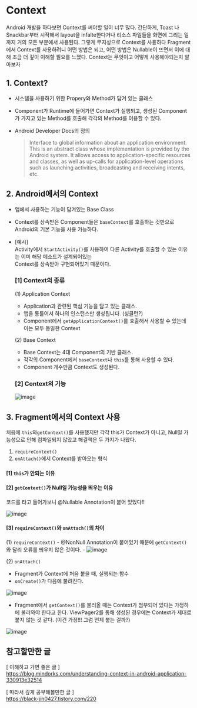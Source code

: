 # Context
 Android 개발을 하다보면 Context를 써야할 일이 너무 많다. 간단하게, Toast 나 Snackbar부터 시작해서 layout을 infalte한다거나 리소스 파일들을 화면에 그리는 일까지 거의 모든 부분에서 사용된다. 그렇게 무지성으로 Context를 사용하다 Fragment에서 Context를 사용하려니 어떤 방법은 되고, 어떤 방법은 Nullable이 뜨면서 이에 대해 조금 더 깊이 이해할 필요를 느꼈다.
 Context는 무엇이고 어떻게 사용해야되는지 알아보자

## 1. Context?
- 시스템을 사용하기 위한 Propery와 Method가 담겨 있는 클래스
- Component가 Runtime에 들어가면 Context가 실행되고, 생성된 Component가 가지고 있는 Method를 호출해 각각의 Method를 이용할 수 있다.
- Android Developer Docs의 정의 

  >Interface to global information about an application environment. This is an abstract class whose implementation is provided by the Android system. It allows access to application-specific resources and classes, as well as up-calls for application-level operations such as launching activities, broadcasting and receiving intents, etc.

## 2. Android에서의 Context
- 앱에서 사용하는 기능이 담겨있는 Base Class
- Context를 상속받은 Component들은 ``baseContext``를 호출하는 것만으로 Android의 기본 기능을 사용 가능하다.
- [예시] \
  Activity에서 ``StartActivity()``를 사용하여 다른 Activity를 호출할 수 있는 이유는 이미 해당 메소드가 설계되어있는\
  Context를 상속받아 구현되어있기 때문이다.
  
  ### [1] Context의 종류  
  (1) Application Context 
  - Application과 관련된 핵심 기능을 담고 있는 클래스.
  - 앱을 통틀어서 하나의 인스턴스만 생성됩니다. (싱클턴?)
  - Component에서 `getApplicationContext()`를 호출해서 사용할 수 있는데 이는 모두 동일한 Context

  (2) Base Context
  - Base Context는 4대 Component의 기반 클래스.
  - 각각의 Component에서 `baseContext`나 `this`를 통해 사용할 수 있다.
  - Component 개수만큼 Context도 생성된다.

  ### [2] Context의 기능
  ![image](https://user-images.githubusercontent.com/72553228/140634170-dafbed08-11dd-4baa-b762-5fc555bd005f.png)


## 3. Fragment에서의 Context 사용
  처음에 `this`와`getContext()`를 사용했지만 각각 this가 Context가 아니고, Null일 가능성으로 인해 컴파일되지 않았고
  해결책은 두 가지가 나왔다.

  1. `requireContext()`
  2. `onAttach()`에서 Context를 받아오는 형식


  #### [1] `this`가 안되는 이유
  
  
  #### [2] `getContext()`가 Null일 가능성을 띄우는 이유
  코드를 타고 들어가보니 @Nullable Annotation이 붙어 있었다!!
  
  ![image](https://user-images.githubusercontent.com/72553228/140634383-b3015c8e-5bda-47d4-802f-31629e03d35f.png)
  
  #### [3] `requireContext()`와 `onAttach()`의 차이
  
  (1) `requireContext()`
    - @NonNull Annotation이 붙어있기 때문에 `getContext()`와 달리 오류를 띄우지 않은 것이다.
    - 
![image](https://user-images.githubusercontent.com/72553228/140634408-f5ec7771-9f95-43d8-b25d-1af2e000719a.png)
  
  (2) `onAttach()`
  - Fragment가 Context에 처음 붙을 때, 실행되는 함수
  - `onCreate()`가 다음에 불려진다.
 
  ![image](https://user-images.githubusercontent.com/72553228/140634547-b6336749-d118-405c-bf4b-f964828c40bf.png)
  
  
  - Fragment에서 `getContext()`를 불러올 때는 Context가 첨부되어 있다는 가정하에 불러와야 한다고 한다.
  ViewPager2를 통해 생성된 경우에는 Context가 제대로 붙지 않는 것 같다. (이건 가정!!! 그럼 언제 붙는 걸까?)
  
  ![image](https://user-images.githubusercontent.com/72553228/140635053-15c4e060-cc3b-4d32-9e78-b9c6b399ef4d.png)
  




  





## 참고할만한 글

[ 이해하고 가면 좋은 글 ]\
https://blog.mindorks.com/understanding-context-in-android-application-330913e32514

[ 따라서 깊게 공부해볼만한 글 ]\
https://black-jin0427.tistory.com/220
